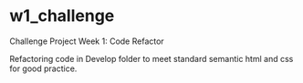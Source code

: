 # w1_challenge
Challenge Project Week 1: Code Refactor

Refactoring code in Develop folder to meet standard semantic html and css for good practice. 
